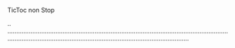 TicToc non Stop

..
..................................................................................................................................................................................................................................